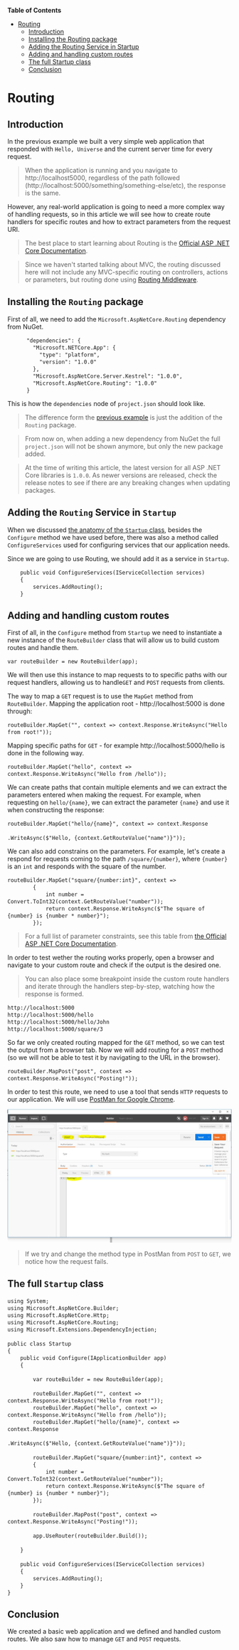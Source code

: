 **Table of Contents** 

- [Routing](#)
	- [Introduction](#introduction)
	- [Installing the Routing package](#installing-the-routing-package)
	- [Adding the Routing Service in Startup](#adding-the-routing-service-in-startup)
	- [Adding and handling custom routes](#adding-and-handling-custom-routes)
	- [The full Startup class](#the-full-startup-class)
	- [Conclusion](#conclusion)

Routing
=======

Introduction
---------------

In the previous example we built a very simple web application that responded with `Hello, Universe` and the current server time for every request. 

> When the application is running and you navigate to http://localhost5000, regardless of the path followed (http://localhost:5000/something/something-else/etc), the response is the same.


However, any real-world application is going to need a more complex way of handling requests, so in this article we will see how to create route handlers for specific routes and how to extract parameters from the request URI.


> The best place to start learning about Routing is the [Official ASP .NET Core Documentation](https://docs.asp.net/en/latest/fundamentals/routing.html).

> Since we haven't started talking about MVC, the routing discussed here will not include any MVC-specific routing on controllers, actions or parameters, but routing done using [Routing Middleware](https://docs.asp.net/en/latest/fundamentals/routing.html#using-routing-middleware).

Installing the `Routing` package
-----------------------------------------

First of all, we need to add the `Microsoft.AspNetCore.Routing` dependency from NuGet. 

```
      "dependencies": {
        "Microsoft.NETCore.App": {
          "type": "platform",
          "version": "1.0.0"
        },
        "Microsoft.AspNetCore.Server.Kestrel": "1.0.0",
        "Microsoft.AspNetCore.Routing": "1.0.0"
      }
```

This is how the `dependencies` node of `project.json` should look like.

> The difference form the [previous example](https://github.com/radu-matei/blog-content/blob/master/articles/aspnet-core-startup.md#building-the-hello-world-web-application-with-startup) is just the addition of the `Routing` package.

> From now on, when adding a new dependency from NuGet the full `project.json` will not be shown anymore, but only the new package added.

> At the time of writing this article, the latest version for all ASP .NET Core libraries is `1.0.0`. As newer versions are released, check the release notes to see if there are any breaking changes when updating packages.


Adding the `Routing` Service in `Startup`
-----------------------------------------------------

When we discussed [the anatomy of the `Startup` class](https://github.com/radu-matei/blog-content/blob/master/articles/aspnet-core-startup.md#the-anatomy-of-the-startup-class), besides the `Configure` method we have used before, there was also a method called `ConfigureServices` used for configuring services that our application needs.

Since we are going to use Routing, we should add it as a service in `Startup`.

```
    public void ConfigureServices(IServiceCollection services)
    {
        services.AddRouting();
    }
```

Adding and handling custom routes
-------------------------------------------

First of all, in the `Configure` method from `Startup` we need to instantiate a new instance of the `RouteBuilder` class that will allow us to build custom routes and handle them.

```
var routeBuilder = new RouteBuilder(app);
```

We will then use this instance to map requests to to specific paths with our request handlers, allowing us to handle`GET` and `POST` requests from clients.

The way to map a `GET` request is to use the `MapGet` method from `RouteBuilder`. Mapping the application root - http://localhost:5000 is done through:

```
routeBuilder.MapGet("", context => context.Response.WriteAsync("Hello from root!"));
```

Mapping specific paths for `GET` - for example http://localhost:5000/hello is done in the following way.

```
routeBuilder.MapGet("hello", context => context.Response.WriteAsync("Hello from /hello"));
```

We can create paths that contain multiple elements and we can extract the parameters entered when making the request. For example, when requesting on `hello/{name}`, we can extract the parameter `{name}` and use it when constructing the response:

```
routeBuilder.MapGet("hello/{name}", context => context.Response
                                                      .WriteAsync($"Hello, {context.GetRouteValue("name")}"));
```

We can also add constrains on the parameters. For example, let's create a respond for requests coming to the path `/square/{number}`, where `{number}` is an `int` and responds with the square of the number.

```
routeBuilder.MapGet("square/{number:int}", context =>
        {
            int number = Convert.ToInt32(context.GetRouteValue("number"));
            return context.Response.WriteAsync($"The square of {number} is {number * number}");
        });
```

> For a full list of parameter constraints, see this table from [the Official ASP .NET Core Documentation](https://docs.asp.net/en/latest/fundamentals/routing.html#id7).


In order to test wether the routing works properly, open a browser and navigate to your custom route and check if the output is the desired one.

> You can also place some breakpoint inside the custom route handlers and iterate through the handlers step-by-step, watching how the response is formed.

```
http://localhost:5000
http://localhost:5000/hello
http://localhost:5000/hello/John
http://localhost:5000/square/3
```

So far we only created routing mapped for the `GET` method, so we can test the output from a browser tab.
Now we will add routing for a `POST` method (so we will not be able to test it by navigating to the URL in the browser).

```
routeBuilder.MapPost("post", context => context.Response.WriteAsync("Posting!"));
```

In order to test this route, we need to use a tool that sends `HTTP` requests to our application. We will use [PostMan for Google Chrome](https://chrome.google.com/webstore/detail/postman/fhbjgbiflinjbdggehcddcbncdddomop).

![](/media/aspnet-core-routing/routing-postman.JPG)


> If we try and change the method type in PostMan from `POST` to `GET`, we notice how the request fails.

The full `Startup` class
-------------------------------
```
using System;
using Microsoft.AspNetCore.Builder;
using Microsoft.AspNetCore.Http;
using Microsoft.AspNetCore.Routing;
using Microsoft.Extensions.DependencyInjection;

public class Startup
{
    public void Configure(IApplicationBuilder app)
    {
        
        var routeBuilder = new RouteBuilder(app);
        
        routeBuilder.MapGet("", context => context.Response.WriteAsync("Hello from root!"));
        routeBuilder.MapGet("hello", context => context.Response.WriteAsync("Hello from /hello"));
        routeBuilder.MapGet("hello/{name}", context => context.Response
                                                              .WriteAsync($"Hello, {context.GetRouteValue("name")}"));

        routeBuilder.MapGet("square/{number:int}", context =>
        {
            int number = Convert.ToInt32(context.GetRouteValue("number"));
            return context.Response.WriteAsync($"The square of {number} is {number * number}");
        });

        routeBuilder.MapPost("post", context => context.Response.WriteAsync("Posting!"));

        app.UseRouter(routeBuilder.Build());

    }

    public void ConfigureServices(IServiceCollection services)
    {
        services.AddRouting();
    }
}
```


Conclusion
--------------

We created a basic web application and we defined and handled custom routes. We also saw how to manage `GET` and `POST` requests.
